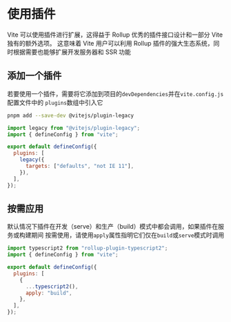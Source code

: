 # 使用插件

Vite 可以使用插件进行扩展，这得益于 Rollup 优秀的插件接口设计和一部分 Vite 独有的额外选项。
这意味着 Vite 用户可以利用 Rollup 插件的强大生态系统，同时根据需要也能够扩展开发服务器和 SSR 功能

## 添加一个插件

若要使用一个插件，需要将它添加到项目的`devDependencies`并在`vite.config.js`配置文件中的
`plugins`数组中引入它

```bash
pnpm add --save-dev @vitejs/plugin-legacy
```

```js
import legacy from "@vitejs/plugin-legacy";
import { defineConfig } from "vite";

export default defineConfig({
  plugins: [
    legacy({
      targets: ["defaults", "not IE 11"],
    }),
  ],
});
```

## 按需应用

默认情况下插件在开发（serve）和生产（build）模式中都会调用，如果插件在服务或构建期间
按需使用，请使用`apply`属性指明它们仅在`build`或`serve`模式时调用

```js
import typescript2 from "rollup-plugin-typescript2";
import { defineConfig } from "vite";

export default defineConfig({
  plugins: [
    {
      ...typescript2(),
      apply: "build",
    },
  ],
});
```
